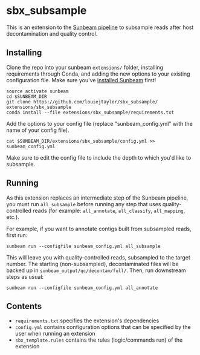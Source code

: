 # sbx_subsample
This is an extension to the [Sunbeam pipeline](https://github.com/sunbeam-labs/sunbeam) to subsample reads after host decontamination and quality control.

## Installing

Clone the repo into your sunbeam `extensions/` folder, installing requirements through Conda, and adding the new options to your existing configuration file. Make sure you've [installed Sunbeam](https://sunbeam.readthedocs.io/en/latest/quickstart.html) first!

    source activate sunbeam
    cd $SUNBEAM_DIR
    git clone https://github.com/louiejtaylor/sbx_subsample/ extensions/sbx_subsample
    conda install --file extensions/sbx_subsample/requirements.txt

Add the options to your config file (replace "sunbeam_config.yml" with the name of your config file).

    cat $SUNBEAM_DIR/extensions/sbx_subsample/config.yml >> sunbeam_config.yml

Make sure to edit the config file to include the depth to which you'd like to subsample.

## Running

As this extension replaces an intermediate step of the Sunbeam pipeline, you must run `all_subsample` before running any step that uses quality-controlled reads (for example: `all_annotate`, `all_classify`, `all_mapping`, etc.).

For example, if you want to annotate contigs built from subsampled reads, first run:

    sunbeam run --configfile sunbeam_config.yml all_subsample

This will leave you with quality-controlled reads, subsampled to the target number. The starting (non-subsampled), decontaminated files will be backed up in `sunbeam_output/qc/decontam/full/`. Then, run downstream steps as usual:

    sunbeam run --configfile sunbeam_config.yml all_annotate

## Contents

 - `requirements.txt` specifies the extension's dependencies
 - `config.yml` contains configuration options that can be specified by the user when running an extension
 - `sbx_template.rules` contains the rules (logic/commands run) of the extension
 
    

